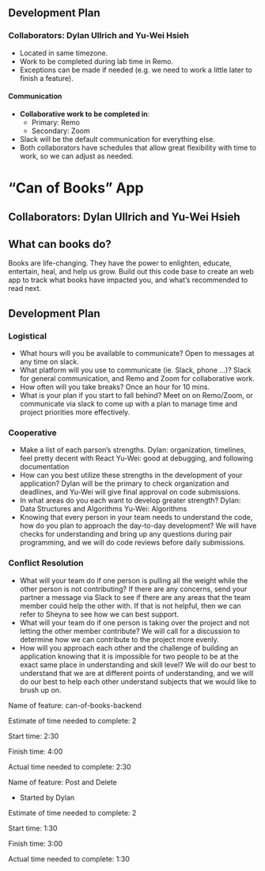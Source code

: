 ## Development Plan
### Collaborators: Dylan Ullrich and Yu-Wei Hsieh
- Located in same timezone.
- Work to be completed during lab time in Remo.
- Exceptions can be made if needed (e.g. we need to work a little later to finish a feature).
#### Communication
- **Collaborative work to be completed in**:
  - Primary: Remo
  - Secondary: Zoom
- Slack will be the default communication for everything else.
- Both collaborators have schedules that allow great flexibility with time to work, so we can adjust as needed.


# “Can of Books” App
## Collaborators: Dylan Ullrich and Yu-Wei Hsieh
## What can books do?
Books are life-changing. They have the power to enlighten, educate, entertain, heal, and help us grow. Build out this code base to create an web app to track what books have impacted you, and what’s recommended to read next.
## Development Plan
### Logistical
- What hours will you be available to communicate?
Open to messages at any time on slack.
- What platform will you use to communicate (ie. Slack, phone …)?
Slack for general communication, and Remo and Zoom for collaborative work.
- How often will you take breaks?
Once an hour for 10 mins.
- What is your plan if you start to fall behind?
Meet on on Remo/Zoom, or communicate via slack to come up with a plan to manage time and project priorities more effectively.
### Cooperative
- Make a list of each parson’s strengths.
Dylan: organization, timelines, feel pretty decent with React
Yu-Wei: good at debugging, and following documentation
- How can you best utilize these strengths in the development of your application?
Dylan will be the primary to check organization and deadlines, and Yu-Wei will give final approval on code submissions.
- In what areas do you each want to develop greater strength?
Dylan: Data Structures and Algorithms
Yu-Wei: Algorithms
- Knowing that every person in your team needs to understand the code, how do you plan to approach the day-to-day development?
We will have checks for understanding and bring up any questions during pair programming, and we will do code reviews before daily submissions.
### Conflict Resolution
- What will your team do if one person is pulling all the weight while the other person is not contributing?
If there are any concerns, send your partner a message via Slack to see if there are any areas that the team member could help the other with. If that is not helpful, then we can refer to Sheyna to see how we can best support.
- What will your team do if one person is taking over the project and not letting the other member contribute?
We will call for a discussion to determine how we can contribute to the project more evenly.
- How will you approach each other and the challenge of building an application knowing that it is impossible for two people to be at the exact same place in understanding and skill level?
We will do our best to understand that we are at different points of understanding, and we will do our best to help each other understand subjects that we would like to brush up on.

Name of feature: can-of-books-backend

Estimate of time needed to complete: 2

Start time: 2:30

Finish time: 4:00

Actual time needed to complete: 2:30

Name of feature: Post and Delete

- Started by Dylan

Estimate of time needed to complete: 2

Start time: 1:30

Finish time: 3:00

Actual time needed to complete: 1:30
